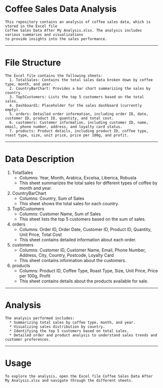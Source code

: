 # Coffee Sales Data Analysis
    This repository contains an analysis of coffee sales data, which is stored in the Excel file
    Coffee Sales Data After My Analysis.xlsx. The analysis includes various summaries and visualizations
    to provide insights into the sales performance.
-----------------------------------------------------------------------------------------------------------------------------------------------------------------------------------------------------------------------
# File Structure
    The Excel file contains the following sheets:
      1. TotalSales: Contains the total sales data broken down by coffee type, month, and year.
      2. CountryBarChart: Provides a bar chart summarizing the sales by country.
      3. Top5Customers: Lists the top 5 customers based on the total sales.
      4. Dashboard1: Placeholder for the sales dashboard (currently empty).
      5. orders: Detailed order information, including order ID, date, customer ID, product ID, quantity, and total cost.
      6. customers: Customer information, including customer ID, name, email, phone number, address, and loyalty card status.
      7. products: Product details, including product ID, coffee type, roast type, size, unit price, price per 100g, and profit.
---------------------------------------------------------------------------------------------------------------------------------------------------------------------------------------------------------------------
# Data Description
1. TotalSales
      * Columns: Year, Month, Arabica, Excelsa, Liberica, Robusta
      * This sheet summarizes the total sales for different types of coffee by month and year.
2. CountryBarChart
      * Columns: Country, Sum of Sales
      * This sheet shows the total sales for each country.
3. Top5Customers
      * Columns: Customer Name, Sum of Sales
      * This sheet lists the top 5 customers based on the sum of sales.
4. orders
      * Columns: Order ID, Order Date, Customer ID, Product ID, Quantity, Unit Price, Total Cost
      * This sheet contains detailed information about each order.
5. customers
      * Columns: Customer ID, Customer Name, Email, Phone Number, Address, City, Country, Postcode, Loyalty Card
      * This sheet contains information about the customers.
6. products
      * Columns: Product ID, Coffee Type, Roast Type, Size, Unit Price, Price per 100g, Profit
      * This sheet contains details about the products available for sale.
---------------------------------------------------------------------------------------------------------------------------------------------------------------------------------------------------------------------
# Analysis
    The analysis performed includes:
      * Summarizing total sales by coffee type, month, and year.
      * Visualizing sales distribution by country.
      * Identifying the top 5 customers based on total sales.
      * Detailed order and product analysis to understand sales trends and customer preferences.
---------------------------------------------------------------------------------------------------------------------------------------------------------------------------------------------------------------------
# Usage
    To explore the analysis, open the Excel file Coffee Sales Data After My Analysis.xlsx and navigate through the different sheets.
      
